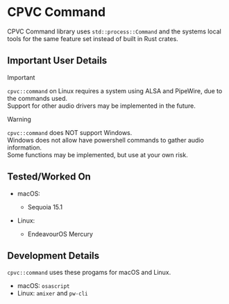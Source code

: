 # CPVC Command

CPVC Command library uses `std::process::Command` and the systems local tools for the same feature set instead of built in Rust crates.

## Important User Details

> [!IMPORTANT]  
> `cpvc::command` on Linux requires a system using ALSA and PipeWire, due to the commands used. \
> Support for other audio drivers may be implemented in the future.

> [!WARNING]  
> `cpvc::command` does NOT support Windows. \
> Windows does not allow have powershell commands to gather audio information.\
> Some functions may be implemented, but use at your own risk.

## Tested/Worked On
* macOS:
   * Sequoia 15.1

* Linux:
   * EndeavourOS Mercury

## Development Details

`cpvc::command` uses these progams for macOS and Linux.

* macOS: `osascript`
* Linux: `amixer` and `pw-cli`
